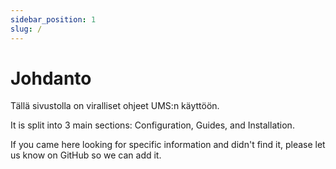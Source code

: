 ```yaml
---
sidebar_position: 1
slug: /
---
```


# Johdanto

Tällä sivustolla on viralliset ohjeet UMS:n käyttöön.

It is split into 3 main sections: Configuration, Guides, and Installation.

If you came here looking for specific information and didn't find it, please let us know on GitHub so we can add it.

